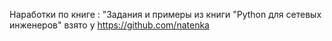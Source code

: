 Наработки по книге : "Задания и примеры из книги "Python для сетевых инженеров"
взято у https://github.com/natenka



